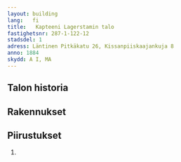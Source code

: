 ```yaml
---
layout: building
lang:   fi
title:   Kapteeni Lagerstamin talo
fastighetsnr: 287-1-122-12
stadsdel: 1
adress: Läntinen Pitkäkatu 26, Kissanpiiskaajankuja 8
anno: 1884
skydd: A I, MA
---
```


## Talon historia

## Rakennukset

## Piirustukset
1. 
